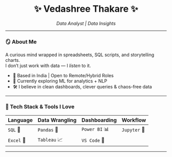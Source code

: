 <h1 align="center">✨ Vedashree Thakare ✨</h1>
<p align="center"><i>Data Analyst | Data Insights</i></p>

---
### 🪞 About Me  
A curious mind wrapped in spreadsheets, SQL scripts, and storytelling charts.  
I don’t just work with data — I *listen* to it.

- 📍 Based in India | Open to Remote/Hybrid Roles  
- 🧠 Currently exploring ML for analytics + NLP  
- 🛠️ I believe in clean dashboards, clever queries & chaos-free data
---

### 🔧 Tech Stack & Tools I Love

| Language | Data Wrangling | Dashboarding | Workflow |
|----------|----------------|---------------|----------|
|   `SQL` 💾| `Pandas` 🐼 | `Power BI` 📊 | `Jupyter` 📓 |
               `Excel` 🧮 | `Tableau` 📈 | `VS Code` 🧠 |

---
  


